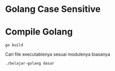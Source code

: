 # Golang Case Sensitive
# Compile Golang
```
go build

```
Cari file executablenya sesuai modulenya biasanya
```
./belajar-golang dasar
```